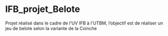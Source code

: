 # IFB_projet_Belote
Projet réalisé dans le cadre de l'UV IFB à l'UTBM, l’objectif est de réaliser un jeu de belote selon la variante de la Coinche
